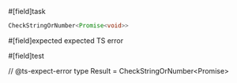 #[field]task
```ts
CheckStringOrNumber<Promise<void>>
```

#[field]expected
expected TS error

#[field]test

// @ts-expect-error
type Result = CheckStringOrNumber<Promise<void>>